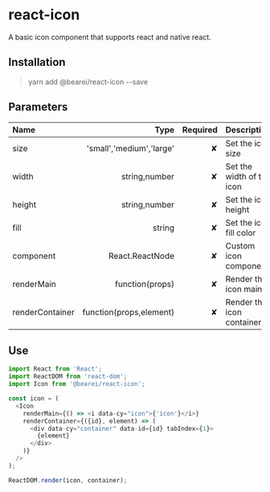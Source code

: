 # react-icon

A basic icon component that supports react and native react.

## Installation

> yarn add @bearei/react-icon --save

## Parameters

| Name            |                     Type | Required | Description               |
| :-------------- | -----------------------: | -------: | :------------------------ |
| size            | 'small','medium','large' |        ✘ | Set the icon size         |
| width           |            string,number |        ✘ | Set the width of the icon |
| height          |            string,number |        ✘ | Set the icon height       |
| fill            |                   string |        ✘ | Set the icon fill color   |
| component       |          React.ReactNode |        ✘ | Custom icon component     |
| renderMain      |          function(props) |        ✘ | Render the icon main      |
| renderContainer |  function(props,element) |        ✘ | Render the icon container |

## Use

```typescript
import React from 'React';
import ReactDOM from 'react-dom';
import Icon from '@bearei/react-icon';

const icon = (
  <Icon
    renderMain={() => <i data-cy="icon">{'icon'}</i>}
    renderContainer={({id}, element) => (
      <div data-cy="container" data-id={id} tabIndex={1}>
        {element}
      </div>
    )}
  />
);

ReactDOM.render(icon, container);
```
